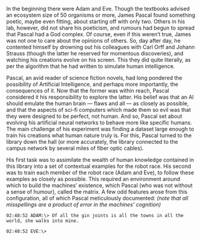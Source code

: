 In the beginning there were Adam and Eve. Though the textbooks advised an ecosystem size of 50 organisms or more, James Pascal found something poetic, maybe even fitting, about starting off with only two. Others in his lab, however, did not share his poeticism, and rumours had begun to spread that Pascal had a God complex. Of course, even if this weren’t true, James was not one to care about the opinions of others. So, day after day, he contented himself by drowning out his colleagues with Carl Orff and Johann Strauss (though the latter he reserved for momentous discoveries), and watching his creations evolve on his screen. This they did quite literally, as per the algorithm that he had written to simulate human intelligence. 

Pascal, an avid reader of science fiction novels, had long pondered the possibility of Artificial Intelligence, and perhaps more importantly, the consequences of it. Now that the former was within reach, Pascal considered it his responsibility to explore the latter. His belief was that an AI should emulate the human brain — flaws and all — as closely as possible, and that the aspects of sci-fi computers which made them so evil was that they were designed to be perfect, not human. And so, Pascal set about evolving his artificial neural networks to behave more like specific humans. The main challenge of his experiment was finding a dataset large enough to train his creations what human nature truly is. For this, Pascal turned to the library down the hall (or more accurately, the library connected to the campus network by several miles of fiber optic cables). 

His first task was to assimilate the wealth of human knowledge contained in this library into a set of contextual examples for the robot race. His second was to train each member of the robot race (Adam and Eve), to follow these examples as closely as possible. This required an environment around which to build the machines’ existence, which Pascal (who was not without a sense of humour), called the matrix. A few odd features arose from this configuration, all of which Pascal meticulously documented:
_(note that all misspellings are a product of error in the machines’ cognition)_

    02:48:52 ADAM:\> Of all the gin joints is all the towns in all the world, she walks into mine.

    02:48:52 EVE:\> 
